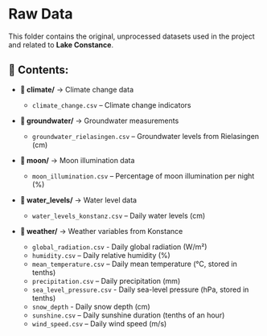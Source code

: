 # Raw Data
This folder contains the original, unprocessed datasets used in the project and related to **Lake Constance**.

## 📂 Contents:

- **📁 climate/** → Climate change data
  - `climate_change.csv` – Climate change indicators
 
- **📁 groundwater/** → Groundwater measurements
  - `groundwater_rielasingen.csv` – Groundwater levels from Rielasingen (cm)
 
- **📁 moon/** → Moon illumination data
  - `moon_illumination.csv` – Percentage of moon illumination per night (%)
 
- **📁 water_levels/** → Water level data
  - `water_levels_konstanz.csv` – Daily water levels (cm)

- **📁 weather/** → Weather variables from Konstance
  - `global_radiation.csv` - Daily global radiation (W/m²)
  - `humidity.csv` – Daily relative humidity (%)
  - `mean_temperature.csv` – Daily mean temperature (°C, stored in tenths)
  - `precipitation.csv` – Daily precipitation (mm)
  - `sea_level_pressure.csv` - Daily sea-level pressure (hPa, stored in tenths)
  - `snow_depth` - Daily snow depth (cm)
  - `sunshine.csv` – Daily sunshine duration (tenths of an hour)
  - `wind_speed.csv` – Daily wind speed (m/s)






